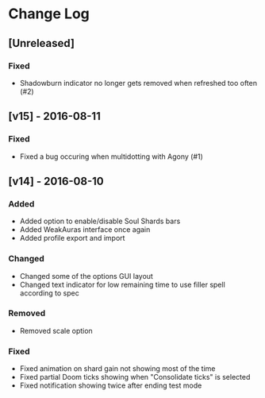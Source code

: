 # Change Log

## [Unreleased]
### Fixed
- Shadowburn indicator no longer gets removed when refreshed too often (#2)

## [v15] - 2016-08-11
### Fixed
- Fixed a bug occuring when multidotting with Agony (#1)

## [v14] - 2016-08-10
### Added
- Added option to enable/disable Soul Shards bars
- Added WeakAuras interface once again
- Added profile export and import

### Changed
- Changed some of the options GUI layout
- Changed text indicator for low remaining time to use filler spell according to spec

### Removed
- Removed scale option

### Fixed
- Fixed animation on shard gain not showing most of the time
- Fixed partial Doom ticks showing when "Consolidate ticks" is selected
- Fixed notification showing twice after ending test mode
